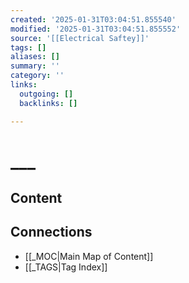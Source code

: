 ```yaml
---
created: '2025-01-31T03:04:51.855540'
modified: '2025-01-31T03:04:51.855552'
source: '[[Electrical Saftey]]'
tags: []
aliases: []
summary: ''
category: ''
links:
  outgoing: []
  backlinks: []

---
```


# ___

## Content


## Connections
- [[_MOC|Main Map of Content]]
- [[_TAGS|Tag Index]]
